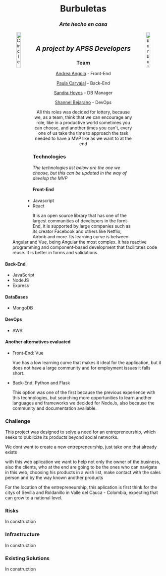 <header>
  <h1 align="center"> Burbuletas </h1>
  <h3 align="center"><i>Arte hecho en casa</i></h3>
  <img src="https://i.ibb.co/Yj8J6Gb/Circle-Initial-Logo.png" alt="Circle-Initial-Logo" 
     border="0"
     alt="Apps Logo"
     align="left"
     width= 17%
     height= 17%>
  <img src="https://i.ibb.co/f160p5f/burbuletas.jpg" alt="burbuletas" 
     border="0"
     alt=" Burbuletas logo"
     align="right"
     width= 17%
     height= 17%>
</header>

<body>
  <section>
    <h2 align="center"> <i>A project by APSS Developers</i> </h2>
      <h3 align="center"> Team </h3>
      <ul align="center">
        <p><a href="http://github.com/122-63">Andrea Angola</a> - Front-End</p>
        <p><a href="http://github.com/paulacarvani">Paula Carvajal</a> - Back-End</p>
        <p><a href="http://github.com/sandrahoyos">Sandra Hoyos</a> - DB Manager</p>
        <p><a href="http://github.com/nel10">Shannel Bejarano</a> - DevOps</p>
        <p>All this roles was decided for lottery, because we, as a team, think that we can encourage any role, like in a productive world sometimes you can choose, and another times you can't, every one of us take the time to approach the task needed to have a MVP like as we want to at the end</p>
      </ul>
  </section>
  <section>
    <h3> Technologies </h3>
    <p><i> The technologies list below are the one we choose, but this can be updated in the way of develop the MVP</i></p>
    <h4><b> Front-End </b></h4>
    <ul>
        <li>Javascript</li>
        <li>React</li>
        <p> It is an open source library that has one of the largest communities of developers in the fornt-End, it is supported by large companies such as its creator Facebook and others like Netflix, Airbnb and more.
        Its learning curve is between Angular and Vue, being Angular the most complex.
        It has reactive programming and component-based development that facilitates code reuse.
        It is better in forms and validations.</p>
    </ul>
    <h4><b> Back-End </b></h4>
    <ul>
      <li>JavaScript</li>
      <li>NodeJS</li>
      <li>Express</li>
    </ul>
    <h4><b> DataBases </b></h4>
    <ul>
      <li>MongoDB</li>
    </ul>
    <h4><b> DevOps </b></h4>
    <ul>
      <li>AWS</li>
    </ul>
    <h4><b> Another alternatives evaluated </b></h4>
    <ul>
      <li>Front-End: Vue </li>
      <p>Vue has a low learning curve that makes it ideal for the application, but it does not have a large community and for employment issues it falls short.</p>
      <li>Back-End: Python and Flask</li>
      <p>This option was one of the first because the previous experience with this technologies,
      but searching more opportunities to learn another languages and frameworks we decided for NodeJs, also because the community and documentation available.</p>
    </ul>
  </section>
  <section>
    <h3> Challenge </h3>
    <p>This project was designed to solve a need for an entrepreneurship, which seeks to publicize its products beyond social networks.</p>
    <p>We dont want to create a new entrepreneurship, just take one that already exists</p>
    <p>with this web aplication we want to help not only the owner of the business, also the clients, who at the end are going to be the ones who can navigate in this web, choosing his products in a wish list, make contact with the sales person and by the way known another products</p>
    <p>For the location of the entrepreneurship, this aplication is first think for the citys of Sevilla and Roldanillo in Valle del Cauca - Colombia, expecting that can grow to a national level.</p>
  </section>
  <section>
    <h3> Risks </h3>
    <p> In construction </p>
  </section>
  <section>
    <h3> Infrastructure </h3>
    <p> In construction </p>
  </section>
  <section>
    <h3> Existing Solutions </h3>
    <p> In construction </p>
  </section>
</body>
